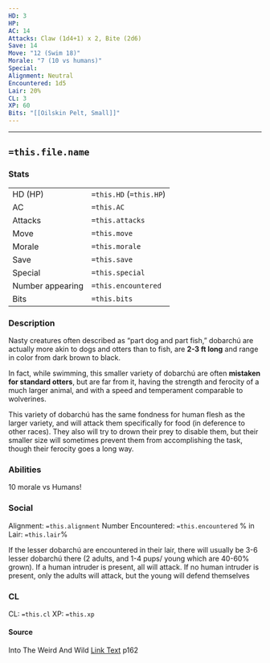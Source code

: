 ```yaml
---
HD: 3
HP: 
AC: 14
Attacks: Claw (1d4+1) x 2, Bite (2d6)
Save: 14
Move: "12 (Swim 18)"
Morale: "7 (10 vs humans)"
Special: 
Alignment: Neutral
Encountered: 1d5
Lair: 20%
CL: 3
XP: 60
Bits: "[[Oilskin Pelt, Small]]"
---
```


___

## `=this.file.name`

### Stats

|                  |                         |
| ---------------- | ----------------------- |
| HD (HP)          | `=this.HD` (`=this.HP`) |
| AC               | `=this.AC`              |
| Attacks          | `=this.attacks`         |
| Move             | `=this.move`            |
| Morale           | `=this.morale`          |
| Save             | `=this.save`            |
| Special          | `=this.special`         |
| Number appearing | `=this.encountered`     |
| Bits             | `=this.bits`            | 


### Description
Nasty creatures often described as “part dog and part fish,” dobarchú are actually more akin to dogs and otters than to fish, are **2-3 ft long** and range in color from dark brown to black. 

In fact, while swimming, this smaller variety of dobarchú are often **mistaken for standard otters**, but are far from it, having the strength and ferocity of a much larger animal, and with a speed and temperament comparable to wolverines. 

This variety of dobarchú has the same fondness for human flesh as the larger variety, and will attack them specifically for food (in deference to other races). They also will try to drown their prey to disable them, but their smaller size will sometimes prevent them from accomplishing the task, though their ferocity goes a long way.

### Abilities
10 morale vs Humans!

### Social
Alignment: `=this.alignment`
Number Encountered:  `=this.encountered`
% in Lair: `=this.lair`%

 If the lesser dobarchú are encountered in their lair, there will usually be 3-6 lesser dobarchú there (2 adults, and 1-4 pups/ young which are 40-60% grown). If a human intruder is present, all will attack. If no human intruder is present, only the adults will attack, but the young will defend themselves

### CL
CL: `=this.cl`
XP: `=this.xp`

#### Source

Into The Weird And Wild
[Link Text](obsidian://open?vault=swords_and_wizardry_ref&file=dirname%2F) p162







